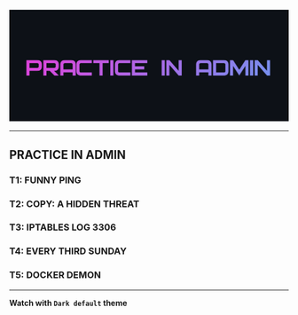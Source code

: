 ![](PRACTICE.png)

---

## PRACTICE IN ADMIN

### T1: FUNNY PING

### T2: COPY: A HIDDEN THREAT

### T3: IPTABLES LOG 3306

### T4: EVERY THIRD SUNDAY

### T5: DOCKER DEMON

---

**Watch with `Dark default` theme**